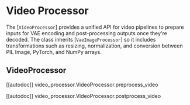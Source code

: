 <!--Copyright 2024 The HuggingFace Team. All rights reserved.

Licensed under the Apache License, Version 2.0 (the "License"); you may not use this file except in compliance with
the License. You may obtain a copy of the License at

http://www.apache.org/licenses/LICENSE-2.0

Unless required by applicable law or agreed to in writing, software distributed under the License is distributed on
an "AS IS" BASIS, WITHOUT WARRANTIES OR CONDITIONS OF ANY KIND, either express or implied. See the License for the
specific language governing permissions and limitations under the License.
-->

# Video Processor

The [`VideoProcessor`] provides a unified API for video pipelines to prepare inputs for VAE encoding and post-processing outputs once they're decoded. The class inherits [`VaeImageProcessor`] so it includes transformations such as resizing, normalization, and conversion between PIL Image, PyTorch, and NumPy arrays.

## VideoProcessor

[[autodoc]] video_processor.VideoProcessor.preprocess_video

[[autodoc]] video_processor.VideoProcessor.postprocess_video
